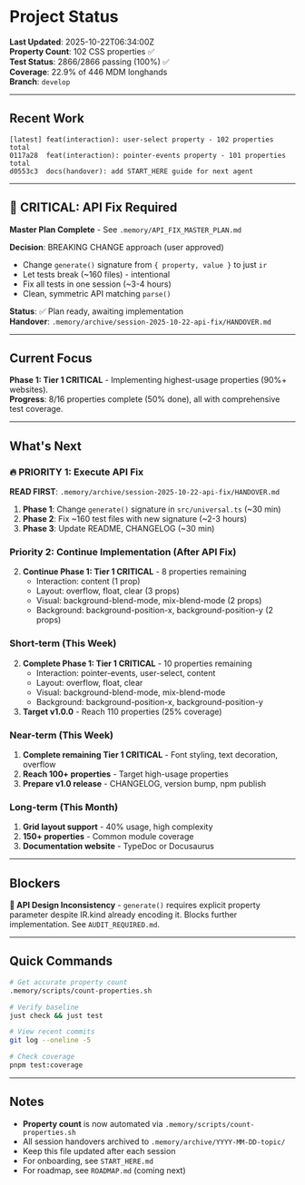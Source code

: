 # Project Status

**Last Updated**: 2025-10-22T06:34:00Z  
**Property Count**: 102 CSS properties ✅  
**Test Status**: 2866/2866 passing (100%) ✅  
**Coverage**: 22.9% of 446 MDM longhands  
**Branch**: `develop`

---

## Recent Work

```
[latest] feat(interaction): user-select property - 102 properties total
0117a28  feat(interaction): pointer-events property - 101 properties total
d0553c3  docs(handover): add START_HERE guide for next agent
```

---

## 🚨 CRITICAL: API Fix Required

**Master Plan Complete** - See `.memory/API_FIX_MASTER_PLAN.md`

**Decision**: BREAKING CHANGE approach (user approved)
- Change `generate()` signature from `{ property, value }` to just `ir`
- Let tests break (~160 files) - intentional
- Fix all tests in one session (~3-4 hours)
- Clean, symmetric API matching `parse()`

**Status**: ✅ Plan ready, awaiting implementation  
**Handover**: `.memory/archive/session-2025-10-22-api-fix/HANDOVER.md`

---

## Current Focus

**Phase 1: Tier 1 CRITICAL** - Implementing highest-usage properties (90%+ websites).  
**Progress**: 8/16 properties complete (50% done), all with comprehensive test coverage.

---

## What's Next

### 🔥 PRIORITY 1: Execute API Fix
**READ FIRST**: `.memory/archive/session-2025-10-22-api-fix/HANDOVER.md`

1. **Phase 1**: Change `generate()` signature in `src/universal.ts` (~30 min)
2. **Phase 2**: Fix ~160 test files with new signature (~2-3 hours)
3. **Phase 3**: Update README, CHANGELOG (~30 min)

### Priority 2: Continue Implementation (After API Fix)
2. **Continue Phase 1: Tier 1 CRITICAL** - 8 properties remaining
   - Interaction: content (1 prop)
   - Layout: overflow, float, clear (3 props)
   - Visual: background-blend-mode, mix-blend-mode (2 props)
   - Background: background-position-x, background-position-y (2 props)

### Short-term (This Week)
2. **Complete Phase 1: Tier 1 CRITICAL** - 10 properties remaining
   - Interaction: pointer-events, user-select, content
   - Layout: overflow, float, clear
   - Visual: background-blend-mode, mix-blend-mode
   - Background: background-position-x, background-position-y
3. **Target v1.0.0** - Reach 110 properties (25% coverage)

### Near-term (This Week)
1. **Complete remaining Tier 1 CRITICAL** - Font styling, text decoration, overflow
2. **Reach 100+ properties** - Target high-usage properties
3. **Prepare v1.0 release** - CHANGELOG, version bump, npm publish

### Long-term (This Month)
1. **Grid layout support** - 40% usage, high complexity
2. **150+ properties** - Common module coverage
3. **Documentation website** - TypeDoc or Docusaurus

---

## Blockers

**🔴 API Design Inconsistency** - `generate()` requires explicit property parameter despite IR.kind already encoding it. Blocks further implementation. See `AUDIT_REQUIRED.md`.

---

## Quick Commands

```bash
# Get accurate property count
.memory/scripts/count-properties.sh

# Verify baseline
just check && just test

# View recent commits
git log --oneline -5

# Check coverage
pnpm test:coverage
```

---

## Notes

- **Property count** is now automated via `.memory/scripts/count-properties.sh`
- All session handovers archived to `.memory/archive/YYYY-MM-DD-topic/`
- Keep this file updated after each session
- For onboarding, see `START_HERE.md`
- For roadmap, see `ROADMAP.md` (coming next)
